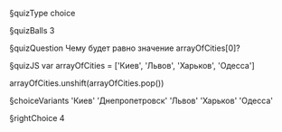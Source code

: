 §quizType
choice

§quizBalls
3

§quizQuestion
Чему будет равно значение arrayOfCities[0]?


§quizJS
var arrayOfCities = ['Киев', 'Львов', 'Харьков', 'Одесса']

arrayOfCities.unshift(arrayOfCities.pop())


§choiceVariants
'Киев'
'Днепропетровск'
'Львов'
'Харьков'
'Одесса'



§rightChoice
4
